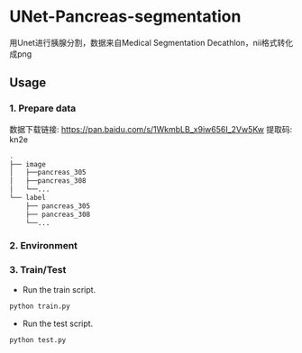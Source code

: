 # UNet-Pancreas-segmentation
用Unet进行胰腺分割，数据来自Medical Segmentation Decathlon，nii格式转化成png
## Usage

### 1. Prepare data
数据下载链接: https://pan.baidu.com/s/1WkmbLB_x9iw656I_2Vw5Kw 提取码: kn2e       

```bash
.
├── image
│   ├──pancreas_305
│   ├──pancreas_308
│   └──...
└── label
    ├── pancreas_305
    ├── pancreas_308          
    └──...          
```

### 2. Environment

### 3. Train/Test

- Run the train script. 

```bash
python train.py 
```

- Run the test script.

```bash
python test.py
```
